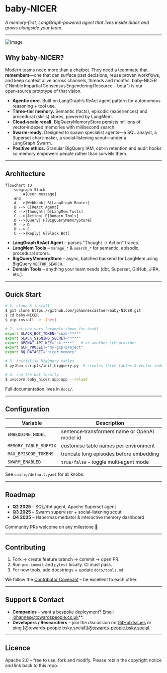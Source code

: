 # baby‑NICER

*A memory‑first, LangGraph‑powered agent that lives inside Slack and grows alongside your team.*

---
![image](https://github.com/user-attachments/assets/a6baa9b3-0f89-4c08-9919-9760899f1967)
## Why baby‑NICER?

Modern teams need more than a chatbot. They need a teammate that **remembers**—one that can surface past decisions, reuse proven workflows, and keep context alive across channels, threads and months. baby‑NICER ("Nimble Impartial Consensus Engendering Resource – beta") is our open‑source prototype of that vision.

- **Agentic core.** Built on LangGraph’s ReAct agent pattern for autonomous reasoning + tool use.
- **Three‑tier memory.** Semantic (facts), episodic (experiences) and procedural (skills) stores, powered by LangMem.
- **Cloud‑scale recall.** BigQueryMemoryStore persists millions of vector‑indexed memories with millisecond search.
- **Swarm‑ready.** Designed to spawn specialist agents—a SQL analyst, a Superset chart‑maker, a social‑listening scout—under a LangGraph Swarm.
- **Positive ethics.** Granular BigQuery IAM, opt‑in retention and audit hooks so memory empowers people rather than surveils them.

---

## Architecture

```mermaid
flowchart TD
    subgraph Slack
        A[User message]
    end
    A -->|Webhook| B[LangGraph Router]
    B --> C[ReAct Agent]
    C -->|Thought| D[LangMem Tools]
    C -->|Action| E[Domain Tools]
    D -->|Query| F[BigQueryMemoryStore]
    F --> D
    D --> C
    C -->|Reply| G[Slack Bot]
```

- **LangGraph ReAct Agent** – parses "Thought → Action" traces.
- **LangMem Tools** – `manage_*` & `search_*` for semantic, episodic, procedural stores.
- **BigQueryMemoryStore** – async, batched backend for LangMem using BigQuery `VECTOR_SEARCH`.
- **Domain Tools** – anything your team needs (dbt, Superset, GitHub, JIRA, etc.).

---

## Quick Start

```bash
# 1. clone & install
$ git clone https://github.com/johannescastner/baby-NICER.git
$ cd baby-NICER
$ pip install -e .[dev]

# 2. set env vars (example shown for bash)
export SLACK_BOT_TOKEN="xoxb‑****"
export SLACK_SIGNING_SECRET="****"
export OPENAI_API_KEY="sk‑****"   # or another LLM provider
export GCP_PROJECT="my‑gcp‑project"
export BQ_DATASET="nicer_memory"

# 3. initialise BigQuery tables
$ python scripts/init_bigquery.py  # creates three tables & vector index

# 4. run the bot locally
$ uvicorn baby_nicer.app:app --reload
```

Full documentation lives in `docs/`.

---

## Configuration

| Variable              | Description                                   |
| --------------------- | --------------------------------------------- |
| `EMBEDDING_MODEL`     | sentence‑transformers name or OpenAI model id |
| `MEMORY_TABLE_SUFFIX` | customise table names per environment         |
| `MAX_EPISODE_TOKENS`  | truncate long episodes before embedding       |
| `SWARM_ENABLED`       | `true/false` – toggle multi‑agent mode        |

See `config/default.yaml` for all knobs.

---

## Roadmap

- **Q2 2025** – SQL/​dbt agent, Apache Superset agent
- **Q3 2025** – Swarm supervisor + social‑listening scout
- **Q4 2025** – Habermas mediator & interactive memory dashboard

Community PRs welcome on any milestone 🚀

---

## Contributing

1. Fork → create feature branch → commit → open PR.
2. Run `pre‑commit` and `pytest` locally. CI must pass.
3. For new tools, add docstrings + update `docs/tools.md`.

We follow the [Contributor Covenant](https://contributor-covenant.org/version/2/1/code_of_conduct/) – be excellent to each other.

---

## Support & Contact

- **Companies** – want a bespoke deployment? Email [johannes@towardspeople.co.uk](mailto\:johannes@towardspeople.co.uk)\*\*.
- **Developers / Researchers** – join the discussion on [GitHub Issues](https://github.com/johannescastner/baby-NICER/issues) or ping [@towards-people.bsky.social]([@towards-people.bsky.social](https://bsky.app/profile/towards-people.bsky.social).

---

## Licence

Apache 2.0 – free to use, fork and modify. Please retain the copyright notice and link back to this repo.

